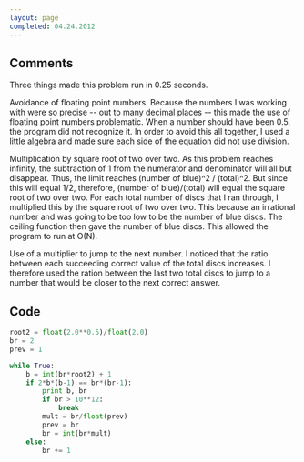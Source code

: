 ```yaml
---
layout: page
completed: 04.24.2012
---
```


## Comments

Three things made this problem run in 0.25 seconds.

Avoidance of floating point numbers. Because the numbers I was working with
were so precise -- out to many decimal places -- this made the use of floating
point numbers problematic. When a number should have been 0.5, the program did
not recognize it. In order to avoid this all together, I used a little algebra
and made sure each side of the equation did not use division.

Multiplication by square root of two over two. As this problem reaches
infinity, the subtraction of 1 from the numerator and denominator will all but
disappear. Thus, the limit reaches (number of blue)^2 / (total)^2. But since
this will equal 1/2, therefore, (number of blue)/(total) will equal the square
root of two over two. For each total number of discs that I ran through, I
multiplied this by the square root of two over two. This because an irrational
number and was going to be too low to be the number of blue discs. The ceiling
function then gave the number of blue discs. This allowed the program to run at
O(N).

Use of a multiplier to jump to the next number. I noticed that the ratio
between each succeeding correct value of the total discs increases. I therefore
used the ration between the last two total discs to jump to a number that would
be closer to the next correct answer.

## Code

```python
root2 = float(2.0**0.5)/float(2.0)
br = 2
prev = 1

while True:
	b = int(br*root2) + 1
	if 2*b*(b-1) == br*(br-1):
		print b, br
		if br > 10**12:
			break
		mult = br/float(prev)
		prev = br
		br = int(br*mult)
	else:
		br += 1
```
